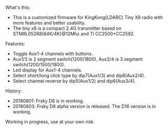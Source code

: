 What's this:
* This is a customized firmware for KingKong(LDARC) Tiny X8 radio with more features and better usability.
* The tiny x8 is a compact 2.4G transmitter based on STM8L052R8(64K/4K)@12Mhz and TI CC2500+CC2592.

Features:
* Toggle Aux1-4 channels with buttons.
* Aux1/3 is 2 segment switch(1200/1800), Aux2/4 is 3 segment switch(1200/1500/1800).
* Led display for Aux1-4 channels.
* Select short/long click type by dip7(Aux1/3) and dip8(Aux2/4).
* Select channel reverse by dip5(Aux1/2) and dip6(Aux3/4).


History:
* 20180801: Frsky D8 is in working.
* 20180803: Frsky D8 alpha version is released. The D16 version is in working.

Working in progress, use at your own risk.




